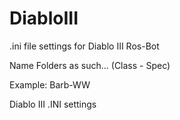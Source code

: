 # DiabloIII

.ini file settings for Diablo III Ros-Bot

Name Folders as such... (Class - Spec)

Example: Barb-WW

Diablo III .INI settings
